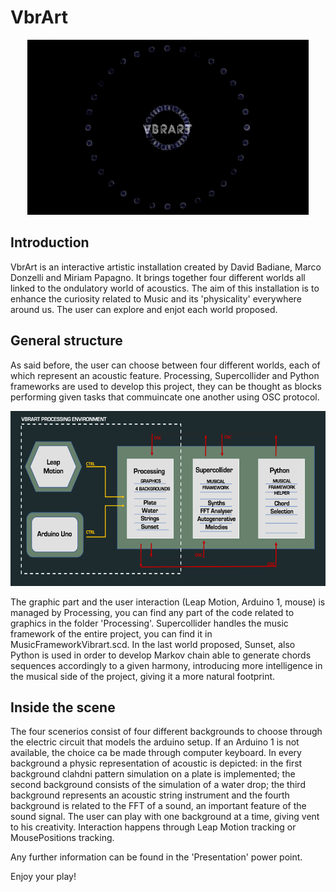# VbrArt

<p align ="center" > <img width ="450" height ="280" src = "/readme_images/first.png"> </p>

## Introduction

VbrArt is an interactive artistic installation created by David Badiane, Marco Donzelli and Miriam Papagno. It brings together four different worlds all linked to the ondulatory world of acoustics. The aim of this installation is to enhance the curiosity related to Music and its 'physicality' everywhere around us. 
The user can explore and enjot each world proposed.

## General structure
As said before, the user can choose between four different worlds, each of which represent an acoustic feature. 
Processing, Supercollider and Python frameworks are used to develop this project, they can be thought as blocks performing given tasks that commuincate one another using OSC protocol.
<p align ="center" > <img width ="600" height ="280" src = "/readme_images/blockDiagram.PNG"> </p>
The graphic part and the user interaction (Leap Motion, Arduino 1, mouse) is managed by Processing, you can find any part of the code related to graphics in the folder 'Processing'. 
Supercollider handles the music framework of the entire project, you can find it in MusicFrameworkVibrart.scd.
In the last world proposed, Sunset, also Python is used in order to develop Markov chain able to generate chords sequences accordingly to a given harmony, introducing more intelligence in the musical side of the project, giving it a more natural footprint.


## Inside the scene
The four scenerios consist of four different backgrounds to choose through the electric circuit that models the arduino setup. If an Arduino 1 is not available, the choice ca be made through computer keyboard. In every background a physic representation of acoustic is depicted: in the first background clahdni pattern simulation on a plate is implemented; the second background consists of the simulation of a water drop; the third background represents an acoustic string instrument and the fourth background is related to the FFT of a sound, an important feature of the sound signal.
The user can play with one background at a time, giving vent to his creativity.
Interaction happens through Leap Motion tracking or MousePositions tracking.

Any further information can be found in the 'Presentation' power point.

Enjoy your play!

